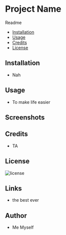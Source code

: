 
# Project Name
Readme

*  [Installation](#installation)
*  [Usage](#usage)
*  [Credits](#credits)
*  [License](#license)

## Installation
- Nah

## Usage
- To make life easier

## Screenshots

## Credits
- TA

## License
![license](https://img.shields.io/badge/license-MIT-blue.svg)

## Links
- the best ever

## Author
- Me Myself